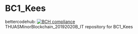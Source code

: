# BC1_Kees 
bettercodehub: [![BCH compliance](https://bettercodehub.com/edge/badge/web3assignments/BC1_Kees?branch=master)](https://bettercodehub.com/) 
<br> 
THUASMinorBlockchain_20192020B_IT repository for BC1_Kees 
<br> 

